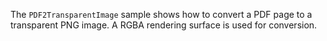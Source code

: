 The `PDF2TransparentImage` sample shows how to convert a PDF page to a transparent PNG image. A RGBA rendering surface is used for conversion.
